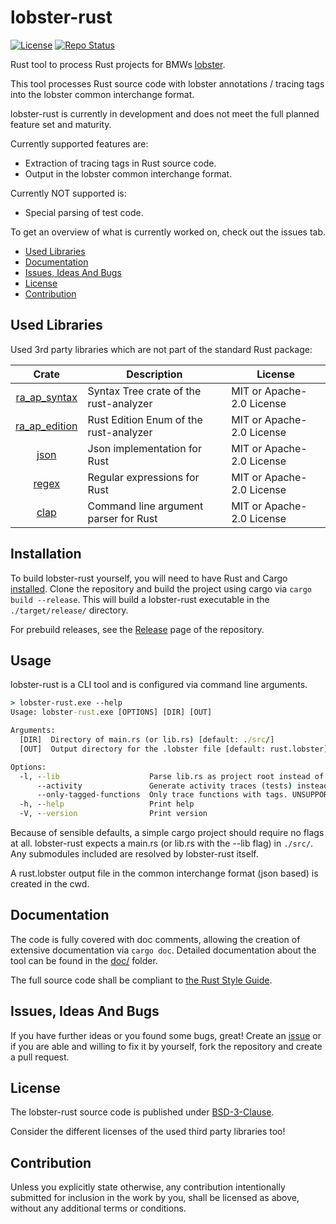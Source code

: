 # lobster-rust <!-- omit in toc -->

[![License](https://img.shields.io/badge/License-BSD-3.svg)](https://github.com/NewTec-GmbH/lobster-rust/blob/main/LICENSE)
[![Repo Status](https://www.repostatus.org/badges/latest/active.svg)](https://www.repostatus.org/#suspended)

Rust tool to process Rust projects for BMWs [lobster](https://github.com/bmw-software-engineering/lobster).

This tool processes Rust source code with lobster annotations / tracing tags into the lobster common interchange format.

lobster-rust is currently in development and does not meet the full planned feature set and maturity.

Currently supported features are:
* Extraction of tracing tags in Rust source code.
* Output in the lobster common interchange format.

Currently NOT supported is:
* Special parsing of test code.

To get an overview of what is currently worked on, check out the issues tab.

* [Used Libraries](#used-libraries)
* [Documentation](#documentation)
* [Issues, Ideas And Bugs](#issues-ideas-and-bugs)
* [License](#license)
* [Contribution](#contribution)

## Used Libraries

Used 3rd party libraries which are not part of the standard Rust package:

| Crate | Description | License |
| :---: | ----------- | ------- |
| [ra_ap_syntax](https://crates.io/crates/ra_ap_syntax) | Syntax Tree crate of the rust-analyzer | MIT or Apache-2.0 License |
| [ra_ap_edition](https://crates.io/crates/ra_ap_edition) | Rust Edition Enum of the rust-analyzer | MIT or Apache-2.0 License |
| [json](https://crates.io/crates/json) | Json implementation for Rust | MIT or Apache-2.0 License |
| [regex](https://crates.io/crates/regex) | Regular expressions for Rust | MIT or Apache-2.0 License |
| [clap](https://crates.io/crates/clap) | Command line argument parser for Rust | MIT or Apache-2.0 License |

## Installation

To build lobster-rust yourself, you will need to have Rust and Cargo [installed](https://doc.rust-lang.org/cargo/getting-started/installation.html). Clone the repository and build the project using cargo via ```cargo build --release```.
This will build a lobster-rust executable in the ```./target/release/``` directory.

For prebuild releases, see the [Release](https://github.com/NewTec-GmbH/lobster-rust/releases) page of the repository.

## Usage

lobster-rust is a CLI tool and is configured via command line arguments.

```cmd
> lobster-rust.exe --help
Usage: lobster-rust.exe [OPTIONS] [DIR] [OUT]

Arguments:
  [DIR]  Directory of main.rs (or lib.rs) [default: ./src/]
  [OUT]  Output directory for the .lobster file [default: rust.lobster]

Options:
  -l, --lib                    Parse lib.rs as project root instead of main.rs
      --activity               Generate activity traces (tests) instead of an implementation trace. UNSUPPORTED
      --only-tagged-functions  Only trace functions with tags. UNSUPPORTED
  -h, --help                   Print help
  -V, --version                Print version
```

Because of sensible defaults, a simple cargo project should require no flags at all. lobster-rust expects a main.rs (or lib.rs with the --lib flag) in ```./src/```. Any submodules included are resolved by lobster-rust itself.

A rust.lobster output file in the common interchange format (json based) is created in the cwd.

## Documentation

The code is fully covered with doc comments, allowing the creation of extensive documentation via ```cargo doc```.
Detailed documentation about the tool can be found in the [doc/](https://github.com/NewTec-GmbH/lobster-rust/tree/main/doc) folder.

The full source code shall be compliant to [the Rust Style Guide](https://doc.rust-lang.org/nightly/style-guide/).

## Issues, Ideas And Bugs

If you have further ideas or you found some bugs, great! Create an [issue](https://github.com/NewTec-GmbH/lobster-rust/issues) or if you are able and willing to fix it by yourself, fork the repository and create a pull request.

## License

The lobster-rust source code is published under [BSD-3-Clause](https://github.com/NewTec-GmbH/lobster-rust/blob/main/LICENSE).

Consider the different licenses of the used third party libraries too!

## Contribution

Unless you explicitly state otherwise, any contribution intentionally submitted for inclusion in the work by you, shall be licensed as above, without any additional terms or conditions.
